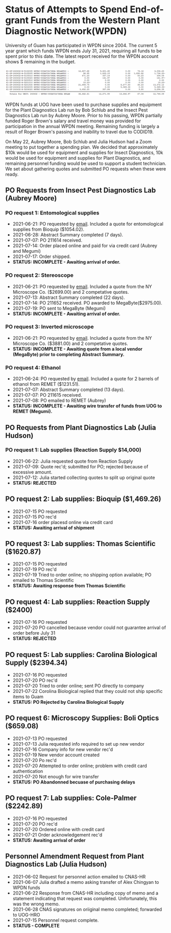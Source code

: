 # Status of Attempts to Spend End-of-grant Funds from the Western Plant Diagnostic Network(WPDN)

University of Guam has participated in WPDN since 2004. The current 5 year grant which funds WPDN ends July 31, 2021, requiring all funds to be spent prior to this date. The latest report received for the WPDN account shows $ remaining in the budget.
  
![caca](budget-report-2021-07-20.png)

WPDN funds at UOG have been used to purchase supplies and equipment for the Plant Diagnostics Lab run by Bob Schlub and the Insect Pest Diagnostics Lab run by Aubrey Moore. Prior to his passing, WPDN partially funded Roger Brown's salary and travel money was provided for participation in the annual WPDN meeting. Remaining funding is largely a result of Roger Brown's passing and inability to travel due to CODID19.   
  
On May 22, Aubrey Moore, Bob Schlub and Julia Hudson had a Zoom meeting to put together a spending plan. We decided that approximately $10k would be used for equipment and supplies for Insect Diagnostics, 10k would be used for equipment and supplies for Plant Diagnostics, and remaining personnel funding would be used to support a student technician. We set about gathering quotes and submitted PO requests when these were ready.

## PO Requests from Insect Pest Diagnostics Lab (Aubrey Moore)

### PO request 1: Entomological supplies
  
* 2021-06-21: PO requested by [email](https://github.com/aubreymoore/WPDN/raw/main/procurement/history/req1.pdf). Included a quote for entomological supplies from Bioquip ($1054.02).
* 2021-06-28: Abstract Summary completed (7 days).
* 2021-07-07: PO 211614 received.
* 2021-07-14: Order placed online and paid for via credit card (Aubrey and Megumi)
* 2021-07-17: Order shipped.
* **STATUS: INCOMPLETE - Awaiting arrival of order.**

### PO request 2: Stereoscope

* 2021-06-21: PO requested by [email](https://github.com/aubreymoore/WPDN/raw/main/procurement/history/req1.pdf). Included a quote from the NY Microscope Co. ($2699.00) and 2 competative quotes.
* 2021-07-13: Abstract Summary completed (22 days).
* 2021-07-14: PO 211652 received. PO awarded to MegaByte($2975.00).
* 2021-07-19: PO sent to MegaByte (Megumi)
* **STATUS: INCOMPLETE - Awaiting arrival of order.**

### PO request 3: Inverted microscope
  
* 2021-06-21: PO requested by [email](https://github.com/aubreymoore/WPDN/raw/main/procurement/history/req1.pdf). Included a quote from the NY Microscope Co. ($3881.00) and 2 competative quotes.
* **STATUS: INCOMPLETE - Awaiting quote from a local vendor (MegaByte) prior to completing Abstract Summary.**

### PO request 4: Ethanol
  
* 2021-06-24: PO requested by [email](https://github.com/aubreymoore/WPDN/raw/main/procurement/history/req2.pdf). Included a quote for 2 barrels of ethanol from REMET ($1231.51).
* 2021-07-07: Abstract Summary completed (13 days).
* 2021-07-07: PO 211615 received.
* 2021-07-08: PO emailed to REMET (Aubrey)
* **STATUS: INCOMPLETE - Awaiting wire transfer of funds from UOG to REMET (Megumi).**

## PO Requests from Plant Diagnostics Lab (Julia Hudson)
  
### PO request 1: Lab supplies (Reaction Supply $14,000)
  
* 2021-06-22: Julia requested quote from Reaction Supply
* 2021-07-09: Quote rec'd; submitted for PO; rejected because of excessive amount. 
* 2021-07-12: Julia started collecting quotes to split up original quote
* **STATUS: REJECTED**

## PO request 2: Lab supplies: Bioquip ($1,469.26)

* 2021-07-15 PO requested
* 2021-07-15 PO rec'd
* 2021-07-16 order placesd online via credit card
*  **STATUS: Awaiting arrival of shipment**

## PO request 3: Lab supplies: Thomas Scientific ($1620.87) 
* 2021-07-15 PO requested
* 2021-07-19 PO rec'd
* 2021-07-19 Tried to order online; no shipping option available; PO emailed to Thomas Scientific
*  **STATUS: Awaiting response from Thomas Scientific**

## PO request 4: Lab supplies: Reaction Supply ($2400) 
* 2021-07-16 PO requested
* 2021-07-20 PO cancelled because vendor could not guarantee arrival of order before July 31
*  **STATUS: REJECTED**

## PO request 5: Lab supplies: Carolina Biological Supply ($2394.34) 
* 2021-07-16 PO requested
* 2021-07-20 PO rec'd
* 2021-07-20 Tried to order online; sent PO directly to company
* 2021-07-22 Corolina Biological replied that they could not ship specific items to Guam
*  **STATUS: PO Rejected by Carolina Biological Supply**

## PO request 6: Microscopy Supplies: Boli Optics ($659.08) 
* 2021-07-13 PO requested
* 2021-07-13 Julia requested info required to set up new vendor
* 2021-07-16 Company info for new vendor rec'd
* 2021-07-19 New vendor account created
* 2021-07-20 Po rec'd
* 2021-07-20 Attempted to order online; problem with credit card authentication
* 2021-07-20 Not enough for wire transfer
*  **STATUS: PO Abandonned becuase of purchasing delays**

## PO request 7: Lab supplies: Cole-Palmer ($2242.89) 
* 2021-07-16 PO requested
* 2021-07-20 PO rec'd
* 2021-07-20 Ordered online with credit card
* 2021-07-21 Order acknowledgement rec'd
*  **STATUS: Awaiting arrival of order**

## Personnel Amendment Request from Plant Diagnostics Lab (Julia Hudson)
  
* 2021-06-02 Request for personnel action emailed to CNAS-HR
* 2021-06-07 Julia drafted a memo asking transfer of Alex Chingyan to WPDN funds
* 2021-06-22 Response from CNAS-HR including copy of memo and a statement indicating that request was completed. Unfortunately, this was the wrong memo.
* 2021-06-28 CNAS signatures on oriiginal memo completed; forwarded to UOG-HRO
* 2021-07-15 Personnel request complete.
* **STATUS - COMPLETE** 

